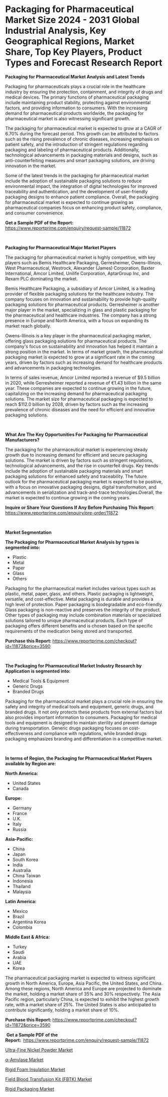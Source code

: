 <p><h1>Packaging for Pharmaceutical Market Size 2024 - 2031 Global Industrial Analysis, Key Geographical Regions, Market Share, Top Key Players, Product Types and Forecast Research Report</h1></p><p><strong>Packaging for Pharmaceutical Market Analysis and Latest Trends</strong></p>
<p><p>Packaging for pharmaceuticals plays a crucial role in the healthcare industry by ensuring the protection, containment, and integrity of drugs and medical devices. The primary functions of pharmaceutical packaging include maintaining product stability, protecting against environmental factors, and providing information to consumers. With the increasing demand for pharmaceutical products worldwide, the packaging for pharmaceutical market is also witnessing significant growth.</p><p>The packaging for pharmaceutical market is expected to grow at a CAGR of 6.70% during the forecast period. This growth can be attributed to factors such as the rising prevalence of chronic diseases, increasing emphasis on patient safety, and the introduction of stringent regulations regarding packaging and labeling of pharmaceutical products. Additionally, technological advancements in packaging materials and designs, such as anti-counterfeiting measures and smart packaging solutions, are driving innovation in the market.</p><p>Some of the latest trends in the packaging for pharmaceutical market include the adoption of sustainable packaging solutions to reduce environmental impact, the integration of digital technologies for improved traceability and authentication, and the development of user-friendly packaging designs to enhance patient compliance. Overall, the packaging for pharmaceutical market is expected to continue growing as pharmaceutical companies focus on enhancing product safety, compliance, and consumer convenience.</p></p>
<p><strong>Get a Sample PDF of the Report:&nbsp;</strong> <a href="https://www.reportprime.com/enquiry/request-sample/11872">https://www.reportprime.com/enquiry/request-sample/11872</a></p>
<p>&nbsp;</p>
<p><strong>Packaging for Pharmaceutical Major Market Players</strong></p>
<p><p>The packaging for pharmaceutical market is highly competitive, with key players such as Bemis Healthcare Packaging, Gerresheimer, Owens-Illinois, West Pharmaceutical, Westrock, Alexander (James) Corporation, Baxter International, Amcor Limited, Unilife Corporation, AptarGroup Inc, and Rexam PLC dominating the market.</p><p>Bemis Healthcare Packaging, a subsidiary of Amcor Limited, is a leading provider of flexible packaging solutions for the healthcare industry. The company focuses on innovation and sustainability to provide high-quality packaging solutions for pharmaceutical products. Gerresheimer is another major player in the market, specializing in glass and plastic packaging for the pharmaceutical and healthcare industries. The company has a strong presence in Europe and North America, with a focus on expanding its market reach globally.</p><p>Owens-Illinois is a key player in the pharmaceutical packaging market, offering glass packaging solutions for pharmaceutical products. The company's focus on sustainability and innovation has helped it maintain a strong position in the market. In terms of market growth, the pharmaceutical packaging market is expected to grow at a significant rate in the coming years, driven by factors such as increasing demand for healthcare products and advancements in packaging technologies.</p><p>In terms of sales revenue, Amcor Limited reported a revenue of $9.5 billion in 2020, while Gerresheimer reported a revenue of €1.43 billion in the same year. These companies are expected to continue growing in the future, capitalizing on the increasing demand for pharmaceutical packaging solutions. The market size for pharmaceutical packaging is expected to reach $112.0 billion by 2028, driven by factors such as the increasing prevalence of chronic diseases and the need for efficient and innovative packaging solutions.</p></p>
<p>&nbsp;</p>
<p><strong>What Are The Key Opportunities For Packaging for Pharmaceutical Manufacturers?</strong></p>
<p><p>The packaging for the pharmaceutical market is experiencing steady growth due to increasing demand for efficient and secure packaging solutions. The market is driven by factors such as stringent regulations, technological advancements, and the rise in counterfeit drugs. Key trends include the adoption of sustainable packaging materials and smart packaging solutions for enhanced safety and traceability. The future outlook for the pharmaceutical packaging market is expected to be positive, with a focus on innovative packaging designs, digital transformation, and advancements in serialization and track-and-trace technologies.Overall, the market is expected to continue growing in the coming years.</p></p>
<p><strong>Inquire or Share Your Questions If Any Before Purchasing This Report:</strong> <a href="https://www.reportprime.com/enquiry/pre-order/11872">https://www.reportprime.com/enquiry/pre-order/11872</a></p>
<p>&nbsp;</p>
<p><strong>Market Segmentation</strong></p>
<p><strong>The Packaging for Pharmaceutical Market Analysis by types is segmented into:</strong></p>
<p><ul><li>Plastic</li><li>Metal</li><li>Paper</li><li>Glass</li><li>Others</li></ul></p>
<p><p>Packaging for the pharmaceutical market includes various types such as plastic, metal, paper, glass, and others. Plastic packaging is lightweight, versatile, and cost-effective. Metal packaging is durable and provides a high level of protection. Paper packaging is biodegradable and eco-friendly. Glass packaging is non-reactive and preserves the integrity of the product. Other types of packaging may include combination materials or specialized solutions tailored to unique pharmaceutical products. Each type of packaging offers different benefits and is chosen based on the specific requirements of the medication being stored and transported.</p></p>
<p><strong>Purchase this Report:&nbsp;</strong><a href="https://www.reportprime.com/checkout?id=11872&price=3590">https://www.reportprime.com/checkout?id=11872&price=3590</a></p>
<p>&nbsp;</p>
<p><strong>The Packaging for Pharmaceutical Market Industry Research by Application is segmented into:</strong></p>
<p><ul><li>Medical Tools & Equipment</li><li>Generic Drugs</li><li>Branded Drugs</li></ul></p>
<p><p>Packaging for the pharmaceutical market plays a crucial role in ensuring the safety and integrity of medical tools and equipment, generic drugs, and branded drugs. It not only protects these products from external factors but also provides important information to consumers. Packaging for medical tools and equipment is designed to maintain sterility and prevent damage during transportation. Generic drugs packaging focuses on cost-effectiveness and compliance with regulations, while branded drugs packaging emphasizes branding and differentiation in a competitive market.</p></p>
<p>&nbsp;</p>
<p><strong>In terms of Region, the Packaging for Pharmaceutical Market Players available by Region are:</strong></p>
<p>
    <p> <strong> North America: </strong>
        <ul>
            <li>United States</li>
            <li>Canada</li>
        </ul>
        </p> 
    <p> <strong> Europe: </strong>
        <ul>
            <li>Germany</li>
            <li>France</li>
            <li>U.K.</li>
            <li>Italy</li>
            <li>Russia</li>
        </ul>
        </p> 
    <p> <strong> Asia-Pacific: </strong>
        <ul>
            <li>China</li>
            <li>Japan</li>
            <li>South Korea</li>
            <li>India</li>
            <li>Australia</li>
            <li>China Taiwan</li>
            <li>Indonesia</li>
            <li>Thailand</li>
            <li>Malaysia</li>
        </ul>
        </p> 
    <p> <strong> Latin America: </strong>
        <ul>
            <li>Mexico</li>
            <li>Brazil</li>
            <li>Argentina Korea</li>
            <li>Colombia</li>
        </ul>
        </p> 
    <p> <strong> Middle East & Africa: </strong>
        <ul>
            <li>Turkey</li>
            <li>Saudi</li>
            <li>Arabia</li>
            <li>UAE</li>
            <li>Korea</li>
        </ul>
    </p>
    </p>
<p><p>The pharmaceutical packaging market is expected to witness significant growth in North America, Europe, Asia Pacific, the United States, and China. Among these regions, North America and Europe are projected to dominate the market, holding a market share of 35% and 30% respectively. The Asia Pacific region, particularly China, is expected to exhibit the highest growth rate, with a market share of 25%. The United States is also anticipated to contribute significantly, holding a market share of 10%.</p></p>
<p><strong>Purchase this Report: </strong><a href="https://www.reportprime.com/checkout?id=11872&price=3590">https://www.reportprime.com/checkout?id=11872&price=3590</a></p>
<p>&nbsp;<strong>Get a Sample PDF of the Report:&nbsp;&nbsp;</strong><a href="https://www.reportprime.com/enquiry/request-sample/11872">https://www.reportprime.com/enquiry/request-sample/11872</a></p>
<p><strong></strong></p>
<p><p><a href="https://issuu.com/reportprime-2/docs/ultra-fine-nickel-powder-market-size-2030.pptx">Ultra-Fine Nickel Powder Market</a></p><p><a href="https://issuu.com/reportprime-2/docs/a-amylase-market-size-2030.pptx">α-Amylase Market</a></p><p><a href="https://github.com/zjyglelu/Market-Research-Report-List-1/blob/main/rigid-foam-insulation-market.md">Rigid Foam Insulation Market</a></p><p><a href="https://view.publitas.com/reportprime-1/global-field-blood-transfusion-kit-fbtk-market-by-types-applications-and-major-players-with-regional-growth-rate-analysis-and-development-situation-from-2023-to-2030/">Field Blood Transfusion Kit (FBTK) Market</a></p><p><a href="https://github.com/mbisetmhermsr/Market-Research-Report-List-1/blob/main/rigid-packaging-market.md">Rigid Packaging Market</a></p></p>